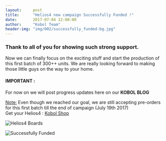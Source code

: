 ```yaml
---
layout:     post
title:      "Helios4 new campaign Successfully Funded !"
date:       2017-07-04 12:00:00
author:     "Kobol Team"
header-img: "img/002/successfully_funded-bg.jpg"
---
```


<h3>Thank to all of you for showing such strong support.</h3>

<p>Now we can finally focus on the exciting stuff and start the production of this first batch of 300++ units. We are really looking forward to making those little guys on the way to your home.<p>

<p>
<h4>IMPORTANT :</h4>
For now on we will post progress updates here on our <b>KOBOL BLOG</b>
</p>

<p><u>Note:</u> Even though we reached our goal, we are still accepting pre-orders for this first batch till the end of campaign (July 19th 2017)<br>
Get your Helios4 : <a href="https://shop.kobol.io/" target="_blank">Kobol Shop</a></p>
<p>
<img src="{{ site.baseurl }}/img/002/helios4_boards.jpg" alt="Helios4 Boards">
</p>
<p>
<img src="{{ site.baseurl }}/img/002/campaign_day16.png" alt="Successfully Funded">
</p>

